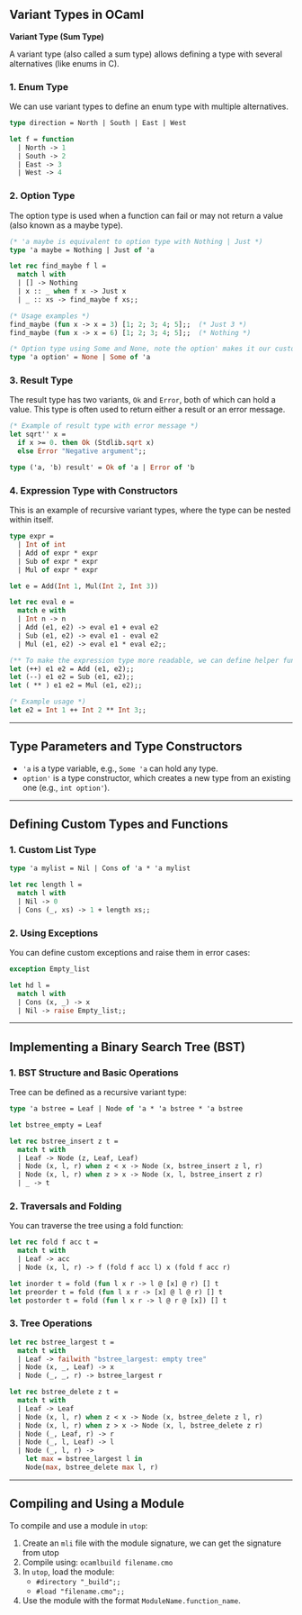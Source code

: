 ## Variant Types in OCaml

**Variant Type (Sum Type)**

A variant type (also called a sum type) allows defining a type with several alternatives (like enums in C).

### 1. **Enum Type**

We can use variant types to define an enum type with multiple alternatives.

```ocaml
type direction = North | South | East | West

let f = function
  | North -> 1
  | South -> 2
  | East -> 3
  | West -> 4
```

### 2. **Option Type**

The option type is used when a function can fail or may not return a value (also known as a maybe type).

```ocaml
(* 'a maybe is equivalent to option type with Nothing | Just *)
type 'a maybe = Nothing | Just of 'a

let rec find_maybe f l =
  match l with
  | [] -> Nothing
  | x :: _ when f x -> Just x
  | _ :: xs -> find_maybe f xs;;

(* Usage examples *)
find_maybe (fun x -> x = 3) [1; 2; 3; 4; 5];;  (* Just 3 *)
find_maybe (fun x -> x = 6) [1; 2; 3; 4; 5];;  (* Nothing *)

(* Option type using Some and None, note the option' makes it our custom option, instead of the standard one *)
type 'a option' = None | Some of 'a
```

### 3. **Result Type**

The result type has two variants, `Ok` and `Error`, both of which can hold a value. This type is often used to return either a result or an error message.

```ocaml
(* Example of result type with error message *)
let sqrt'' x =
  if x >= 0. then Ok (Stdlib.sqrt x)
  else Error "Negative argument";;

type ('a, 'b) result' = Ok of 'a | Error of 'b
```

### 4. **Expression Type with Constructors**

This is an example of recursive variant types, where the type can be nested within itself.

```ocaml
type expr =
  | Int of int
  | Add of expr * expr
  | Sub of expr * expr
  | Mul of expr * expr

let e = Add(Int 1, Mul(Int 2, Int 3))

let rec eval e =
  match e with
  | Int n -> n
  | Add (e1, e2) -> eval e1 + eval e2
  | Sub (e1, e2) -> eval e1 - eval e2
  | Mul (e1, e2) -> eval e1 * eval e2;;

(** To make the expression type more readable, we can define helper functions. **)
let (++) e1 e2 = Add (e1, e2);;
let (--) e1 e2 = Sub (e1, e2);;
let ( ** ) e1 e2 = Mul (e1, e2);;

(* Example usage *)
let e2 = Int 1 ++ Int 2 ** Int 3;;
```

---

## Type Parameters and Type Constructors

- `'a` is a type variable, e.g., `Some 'a` can hold any type.
- `option'` is a type constructor, which creates a new type from an existing one (e.g., `int option'`).

---

## Defining Custom Types and Functions

### 1. **Custom List Type**

```ocaml
type 'a mylist = Nil | Cons of 'a * 'a mylist

let rec length l =
  match l with
  | Nil -> 0
  | Cons (_, xs) -> 1 + length xs;;
```

### 2. **Using Exceptions**

You can define custom exceptions and raise them in error cases:

```ocaml
exception Empty_list

let hd l =
  match l with
  | Cons (x, _) -> x
  | Nil -> raise Empty_list;;
```

---

## Implementing a Binary Search Tree (BST)

### 1. **BST Structure and Basic Operations**

Tree can be defined as a recursive variant type:

```ocaml
type 'a bstree = Leaf | Node of 'a * 'a bstree * 'a bstree

let bstree_empty = Leaf

let rec bstree_insert z t =
  match t with
  | Leaf -> Node (z, Leaf, Leaf)
  | Node (x, l, r) when z < x -> Node (x, bstree_insert z l, r)
  | Node (x, l, r) when z > x -> Node (x, l, bstree_insert z r)
  | _ -> t
```

### 2. **Traversals and Folding**

You can traverse the tree using a fold function:

```ocaml
let rec fold f acc t =
  match t with
  | Leaf -> acc
  | Node (x, l, r) -> f (fold f acc l) x (fold f acc r)

let inorder t = fold (fun l x r -> l @ [x] @ r) [] t
let preorder t = fold (fun l x r -> [x] @ l @ r) [] t
let postorder t = fold (fun l x r -> l @ r @ [x]) [] t
```

### 3. **Tree Operations**

```ocaml
let rec bstree_largest t =
  match t with
  | Leaf -> failwith "bstree_largest: empty tree"
  | Node (x, _, Leaf) -> x
  | Node (_, _, r) -> bstree_largest r

let rec bstree_delete z t =
  match t with
  | Leaf -> Leaf
  | Node (x, l, r) when z < x -> Node (x, bstree_delete z l, r)
  | Node (x, l, r) when z > x -> Node (x, l, bstree_delete z r)
  | Node (_, Leaf, r) -> r
  | Node (_, l, Leaf) -> l
  | Node (_, l, r) ->
    let max = bstree_largest l in
    Node(max, bstree_delete max l, r)
```

---

## Compiling and Using a Module

To compile and use a module in `utop`:

1. Create an `mli` file with the module signature, we can get the signature from utop
2. Compile using: `ocamlbuild filename.cmo`
3. In `utop`, load the module:
   - `#directory "_build";;`
   - `#load "filename.cmo";;`
4. Use the module with the format `ModuleName.function_name`.
